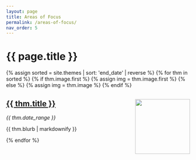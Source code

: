 ```yaml
---
layout: page
title: Areas of Focus
permalink: /areas-of-focus/
nav_order: 5
---
```


# {{ page.title }}

{% assign sorted = site.themes | sort: 'end_date' | reverse %}
{% for thm in sorted %}
  {% if thm.image.first %}
    {% assign img = thm.image.first %}
  {% else %}
    {% assign img = thm.image %}
  {% endif %}
  <div>
  <img src="{{ img | relative_url }}" width="150px;" style="float: right;" />
  <div style="margin-right: 160px;">
    <h2><a href="{{ thm.url | relative_url }}">{{ thm.title }}</a></h2>
    <p><em>{{ thm.date_range }}</em></p>
    <p>{{ thm.blurb | markdownify }}</p>
  </div>
  </div>
{% endfor %}
